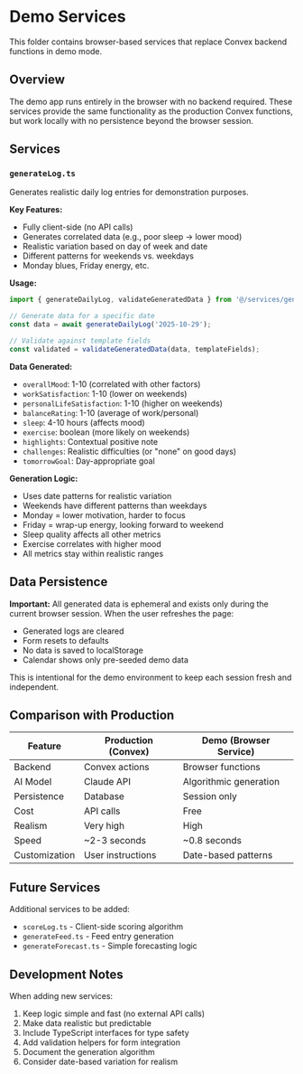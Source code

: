 # Demo Services

This folder contains browser-based services that replace Convex backend functions in demo mode.

## Overview

The demo app runs entirely in the browser with no backend required. These services provide the same functionality as the production Convex functions, but work locally with no persistence beyond the browser session.

## Services

### `generateLog.ts`

Generates realistic daily log entries for demonstration purposes.

**Key Features:**
- Fully client-side (no API calls)
- Generates correlated data (e.g., poor sleep → lower mood)
- Realistic variation based on day of week and date
- Different patterns for weekends vs. weekdays
- Monday blues, Friday energy, etc.

**Usage:**
```typescript
import { generateDailyLog, validateGeneratedData } from '@/services/generateLog';

// Generate data for a specific date
const data = await generateDailyLog('2025-10-29');

// Validate against template fields
const validated = validateGeneratedData(data, templateFields);
```

**Data Generated:**
- `overallMood`: 1-10 (correlated with other factors)
- `workSatisfaction`: 1-10 (lower on weekends)
- `personalLifeSatisfaction`: 1-10 (higher on weekends)
- `balanceRating`: 1-10 (average of work/personal)
- `sleep`: 4-10 hours (affects mood)
- `exercise`: boolean (more likely on weekends)
- `highlights`: Contextual positive note
- `challenges`: Realistic difficulties (or "none" on good days)
- `tomorrowGoal`: Day-appropriate goal

**Generation Logic:**
- Uses date patterns for realistic variation
- Weekends have different patterns than weekdays
- Monday = lower motivation, harder to focus
- Friday = wrap-up energy, looking forward to weekend
- Sleep quality affects all other metrics
- Exercise correlates with higher mood
- All metrics stay within realistic ranges

## Data Persistence

**Important:** All generated data is ephemeral and exists only during the current browser session. When the user refreshes the page:
- Generated logs are cleared
- Form resets to defaults
- No data is saved to localStorage
- Calendar shows only pre-seeded demo data

This is intentional for the demo environment to keep each session fresh and independent.

## Comparison with Production

| Feature | Production (Convex) | Demo (Browser Service) |
|---------|-------------------|----------------------|
| Backend | Convex actions | Browser functions |
| AI Model | Claude API | Algorithmic generation |
| Persistence | Database | Session only |
| Cost | API calls | Free |
| Realism | Very high | High |
| Speed | ~2-3 seconds | ~0.8 seconds |
| Customization | User instructions | Date-based patterns |

## Future Services

Additional services to be added:
- `scoreLog.ts` - Client-side scoring algorithm
- `generateFeed.ts` - Feed entry generation
- `generateForecast.ts` - Simple forecasting logic

## Development Notes

When adding new services:
1. Keep logic simple and fast (no external API calls)
2. Make data realistic but predictable
3. Include TypeScript interfaces for type safety
4. Add validation helpers for form integration
5. Document the generation algorithm
6. Consider date-based variation for realism
